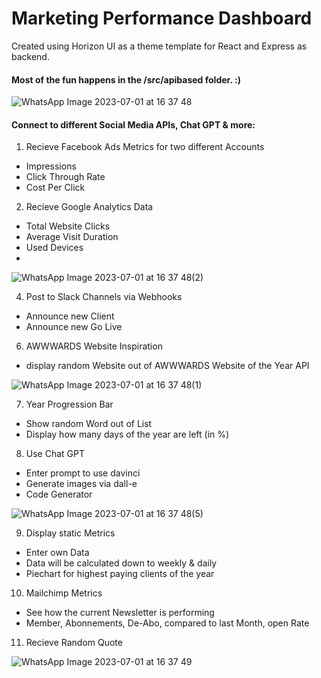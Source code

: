 # Marketing Performance Dashboard

Created using Horizon UI as a theme template for React and Express as backend.

#### Most of the fun happens in the /src/apibased folder. :)

![WhatsApp Image 2023-07-01 at 16 37 48](https://github.com/f3n0l/marketing-dashboard/assets/105048036/105324a3-f05a-4923-906f-0c620cd8ef3f)

#### Connect to different Social Media APIs, Chat GPT & more:

1. Recieve Facebook Ads Metrics for two different Accounts
- Impressions
- Click Through Rate
- Cost Per Click


2. Recieve Google Analytics Data
- Total Website Clicks
- Average Visit Duration
- Used Devices
- 
![WhatsApp Image 2023-07-01 at 16 37 48(2)](https://github.com/f3n0l/marketing-dashboard/assets/105048036/b9b37ce5-b8af-46d7-b712-0bc5f3e75bf3)


4. Post to Slack Channels via Webhooks
- Announce new Client
- Announce new Go Live


6. AWWWARDS Website Inspiration
- display random Website out of AWWWARDS Website of the Year API

![WhatsApp Image 2023-07-01 at 16 37 48(1)](https://github.com/f3n0l/marketing-dashboard/assets/105048036/94d1fee5-4ecc-4554-8950-992d8e0465fc)

7. Year Progression Bar
- Show random Word out of List
- Display how many days of the year are left (in %)
  

8. Use Chat GPT
- Enter prompt to use davinci
- Generate images via dall-e
- Code Generator

![WhatsApp Image 2023-07-01 at 16 37 48(5)](https://github.com/f3n0l/marketing-dashboard/assets/105048036/52a07004-ced7-4b30-bbdd-bbc7ca5d738f)

9. Display static Metrics
- Enter own Data
- Data will be calculated down to weekly & daily
- Piechart for highest paying clients of the year


10. Mailchimp Metrics
- See how the current Newsletter is performing
- Member, Abonnements, De-Abo, compared to last Month, open Rate

11. Recieve Random Quote 

![WhatsApp Image 2023-07-01 at 16 37 49](https://github.com/f3n0l/marketing-dashboard/assets/105048036/15c82080-aef7-4f1c-8fb4-33fe94dc9b7a)
